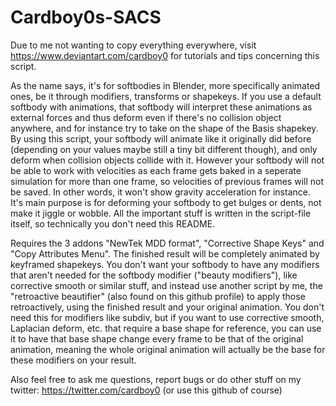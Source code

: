 # Cardboy0s-SACS


Due to me not wanting to copy everything everywhere, visit https://www.deviantart.com/cardboy0 for tutorials and tips concerning this script.

As the name says, it's for softbodies in Blender, more specifically animated ones, be it through modifiers, transforms or shapekeys. If you use a default softbody with animations, that softbody will interpret these animations as external forces and thus deform even if there's no collision object anywhere, and for instance try to take on the shape of the Basis shapekey. By using this script, your softbody will animate like it originally did before (depending on your values maybe still a tiny bit different though), and only deform when collision objects collide with it. However your softbody will not be able to work with velocities as each frame gets baked in a seperate simulation for more than one frame, so velocities of previous frames will not be saved. In other words, it won't show gravity acceleration for instance. It's main purpose is for deforming your softbody to get bulges or dents, not make it jiggle or wobble.
All the important stuff is written in the script-file itself, so technically you don't need this README.

Requires the 3 addons "NewTek MDD format", "Corrective Shape Keys" and "Copy Attributes Menu". 
The finished result will be completely animated by keyframed shapekeys. You don't want your softbody to have any modifiers that aren't needed for the softbody modifier ("beauty modifiers"), like corrective smooth or similar stuff, and instead use another script by me, the "retroactive beautifier" (also found on this github profile) to apply those retroactively, using the finished result and your original animation. You don't need this for modifiers like subdiv, but if you want to use corrective smooth, Laplacian deform, etc. that require a base shape for reference, you can use it to have that base shape change every frame to be that of the original animation, meaning the whole original animation will actually be the base for these modifiers on your result.

Also feel free to ask me questions, report bugs or do other stuff on my twitter: https://twitter.com/cardboy0 (or use this github of course)
